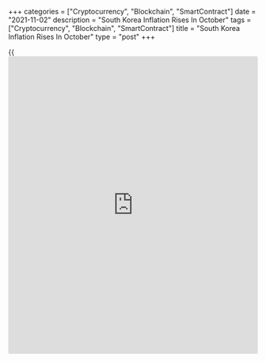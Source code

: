 +++
categories = ["Cryptocurrency", "Blockchain", "SmartContract"]
date = "2021-11-02"
description = "South Korea Inflation Rises In October"
tags = ["Cryptocurrency", "Blockchain", "SmartContract"]
title = "South Korea Inflation Rises In October"
type = "post"
+++

{{<iframe id="large-banner" src="https://www.bounty.group/#slide=12.0" width="100%" height="600" scrolling="no" style="border: 0px solid rgb(216, 221, 230); border-radius: 3px;">}}

South Korea's consumer prices increased in October, figures from
Statistics Korea showed on Tuesday.

The consumer price index rose 3.2 percent year-on-year in October, after
a 2.5 percent increase in September. This was in line with economists'
expectation.

Excluding food and energy, core consumer prices increased 2.4 percent in
October, following a 1.5 percent rise in the preceding month.

On a monthly basis, consumer prices rose 0.1 percent in October, after a
0.5 percent increase in the previous month.

The core CPI grew 0.3 percent monthly in October, after a 0.1 percent
fall in the prior month.

For comments and feedback [contact](https://www.playgroundfx.com/contact/): editorial@rtt[news](https://www.letsplayfx.com/blog/forex-news-website/).com

[Economic News][1]

 **What parts of the world are seeing the best (and worst) economic
performances lately? Click[here][2] to check out our [Econ Scorecard][2]
and find out! See up-to-the-moment [ranking](https://www.playgroundfx.com/blog/crypto-exchange-ranking/)s for the best and worst
performers in [GDP][3], [unemployment rate][4], [inflation][2] and much
more.**

   1. www.rtt[news](https://www.letsplayfx.com/blog/forex-news-website/).com/Content/EconomicNews.aspx
   2. www.rtt[news](https://www.letsplayfx.com/blog/forex-news-website/).com/economic-scorecard/world-rank/CPI/highest-performance.aspx
   3. www.rtt[news](https://www.letsplayfx.com/blog/forex-news-website/).com/economic-scorecard/world-rank/GDP/highest-performance.aspx
   4. www.rtt[news](https://www.letsplayfx.com/blog/forex-news-website/).com/economic-scorecard/world-rank/unemployment-rate/lowest-performance.aspx